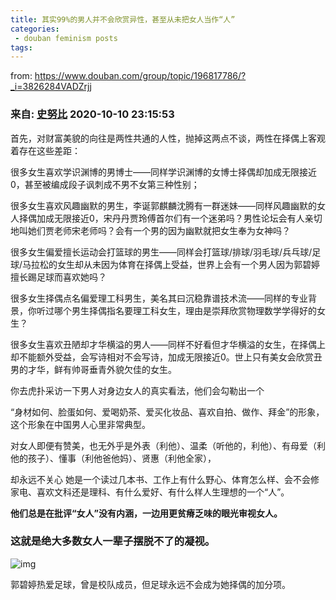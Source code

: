 ```yaml
---
title: 其实99%的男人并不会欣赏异性，甚至从未把女人当作“人”
categories:
 - douban feminism posts
tags:
---
```

from: https://www.douban.com/group/topic/196817786/?_i=3826284VADZrjj

### 来自: [史努比](https://www.douban.com/people/83303088/) 2020-10-10 23:15:53

首先，对财富美貌的向往是两性共通的人性，抛掉这两点不谈，两性在择偶上客观着存在这些差距：

很多女生喜欢学识渊博的男博士——同样学识渊博的女博士择偶却加成无限接近0，甚至被编成段子讽刺成不男不女第三种性别；

很多女生喜欢风趣幽默的男生，李诞郭麒麟沈腾有一群迷妹——同样风趣幽默的女人择偶加成无限接近0，宋丹丹贾玲傅首尔们有一个迷弟吗？男性论坛会有人亲切地叫她们贾老师宋老师吗？会有一个男的因为幽默就把女生奉为女神吗？

很多女生偏爱擅长运动会打篮球的男生——同样会打篮球/排球/羽毛球/兵乓球/足球/马拉松的女生却从未因为体育在择偶上受益，世界上会有一个男人因为郭碧婷擅长踢足球而喜欢她吗？

很多女生择偶点名偏爱理工科男生，美名其曰沉稳靠谱技术流——同样的专业背景，你听过哪个男生择偶指名要理工科女生，理由是崇拜欣赏物理数学学得好的女生？

很多女生喜欢丑陋却才华横溢的男人——同样不好看但才华横溢的女生，在择偶上却不能额外受益，会写诗相对不会写诗，加成无限接近0。世上只有美女会欣赏丑男的才华，鲜有帅哥垂青外貌欠佳的女生。

你去虎扑采访一下男人对身边女人的真实看法，他们会勾勒出一个

“身材如何、脸蛋如何、爱喝奶茶、爱买化妆品、喜欢自拍、做作、拜金”的形象，这个形象在中国男人心里非常典型。

对女人即便有赞美，也无外乎是外表（利他）、温柔（听他的，利他）、有母爱（利他的孩子）、懂事（利他爸他妈）、贤惠（利他全家），

却永远不关心 她是一个读过几本书、工作上有什么野心、体育怎么样、会不会修家电、喜欢文科还是理科、有什么爱好、有什么样人生理想的一个“人”。

**他们总是在批评“女人”没有内涵，一边用更贫瘠乏味的眼光审视女人。**

### 这就是绝大多数女人一辈子摆脱不了的凝视。

![img](https://img9.doubanio.com/view/group_topic/l/public/p478498204.webp)

郭碧婷热爱足球，曾是校队成员，但足球永远不会成为她择偶的加分项。
